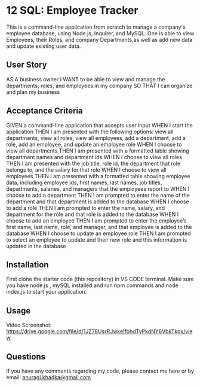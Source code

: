 # 12 SQL: Employee Tracker

This is a command-line application from scratch to manage a company's employee database, using Node.js, Inquirer, and MySQL. One is able to view Employees, their Roles, and company Departments,as well as add new data and update existing user data. 

## User Story

AS A business owner
I WANT to be able to view and manage the departments, roles, and employees in my company
SO THAT I can organize and plan my business

## Acceptance Criteria

GIVEN a command-line application that accepts user input
WHEN I start the application
THEN I am presented with the following options: view all departments, view all roles, view all employees, add a department, add a role, add an employee, and update an employee role
WHEN I choose to view all departments
THEN I am presented with a formatted table showing department names and department ids
WHEN I choose to view all roles
THEN I am presented with the job title, role id, the department that role belongs to, and the salary for that role
WHEN I choose to view all employees
THEN I am presented with a formatted table showing employee data, including employee ids, first names, last names, job titles, departments, salaries, and managers that the employees report to
WHEN I choose to add a department
THEN I am prompted to enter the name of the department and that department is added to the database
WHEN I choose to add a role
THEN I am prompted to enter the name, salary, and department for the role and that role is added to the database
WHEN I choose to add an employee
THEN I am prompted to enter the employee’s first name, last name, role, and manager, and that employee is added to the database
WHEN I choose to update an employee role
THEN I am prompted to select an employee to update and their new role and this information is updated in the database 

## Installation

First clone the starter code (this repository) in VS CODE terminal. Make sure you have node.js , mySQL installed and run npm commands and node index.js to start your application. 

## Usage 

Video Screenshot: https://drive.google.com/file/d/1JZ78UsrRJwkeIfbhdTyPkdNY6VbkTkqx/view

## Questions

If you have any comments regarding my code, please contact me here or by email: anuragi.khadka@gmail.com
